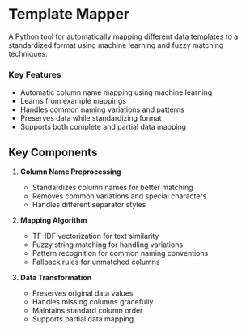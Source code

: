 # Template Mapper

A Python tool for automatically mapping different data templates to a standardized format using machine learning and fuzzy matching techniques.

### Key Features

- Automatic column name mapping using machine learning
- Learns from example mappings
- Handles common naming variations and patterns
- Preserves data while standardizing format
- Supports both complete and partial data mapping

## Key Components

1. **Column Name Preprocessing**
   - Standardizes column names for better matching
   - Removes common variations and special characters
   - Handles different separator styles

2. **Mapping Algorithm**
   - TF-IDF vectorization for text similarity
   - Fuzzy string matching for handling variations
   - Pattern recognition for common naming conventions
   - Fallback rules for unmatched columns

3. **Data Transformation**
   - Preserves original data values
   - Handles missing columns gracefully
   - Maintains standard column order
   - Supports partial data mapping
